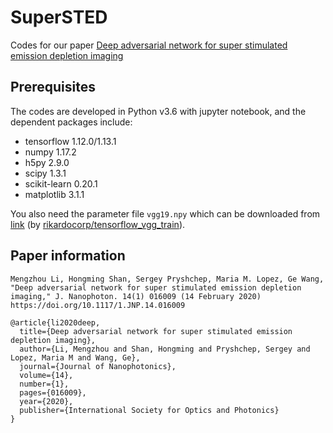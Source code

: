 # SuperSTED
Codes for our paper [Deep adversarial network for super stimulated emission depletion imaging](https://doi.org/10.1117/1.JNP.14.016009)

## Prerequisites
The codes are developed in Python v3.6 with jupyter notebook, and the dependent packages include:
* tensorflow 1.12.0/1.13.1
* numpy 1.17.2
* h5py 2.9.0
* scipy 1.3.1
* scikit-learn 0.20.1
* matplotlib 3.1.1

You also need the parameter file `vgg19.npy` which can be downloaded from [link](https://www.dropbox.com/s/691wtp4oq5ip38p/vgg19.npy) (by [rikardocorp/tensorflow_vgg_train](https://github.com/rikardocorp/tensorflow_vgg_train)).


## Paper information
```
Mengzhou Li, Hongming Shan, Sergey Pryshchep, Maria M. Lopez, Ge Wang, "Deep adversarial network for super stimulated emission depletion imaging," J. Nanophoton. 14(1) 016009 (14 February 2020) https://doi.org/10.1117/1.JNP.14.016009
```

```
@article{li2020deep,
  title={Deep adversarial network for super stimulated emission depletion imaging},
  author={Li, Mengzhou and Shan, Hongming and Pryshchep, Sergey and Lopez, Maria M and Wang, Ge},
  journal={Journal of Nanophotonics},
  volume={14},
  number={1},
  pages={016009},
  year={2020},
  publisher={International Society for Optics and Photonics}
}
```

